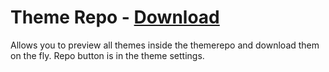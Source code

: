 # Theme Repo - [Download](https://raw.githubusercontent.com/mwittrien/BetterDiscordAddons/master/Plugins/ThemeRepo/ThemeRepo.plugin.js)

Allows you to preview all themes inside the themerepo and download them on the fly. Repo button is in the theme settings.
